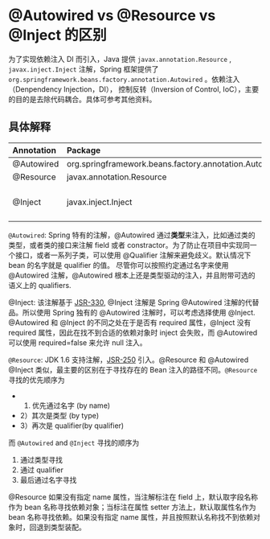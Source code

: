 # @Autowired vs @Resource vs @Inject 的区别

为了实现依赖注入 DI 而引入，Java 提供 `javax.annotation.Resource` , `javax.inject.Inject` 注解，Spring 框架提供了 `org.springframework.beans.factory.annotation.Autowired` 。依赖注入（Denpendency Injection，DI）， 控制反转（Inversion of Control, IoC），主要的目的是去除代码耦合。具体可参考其他资料。



## 具体解释

| Annotation | Package                                               | Source          |
| :--------- | :---------------------------------------------------- | :-------------- |
| @Autowired | org.springframework.beans.factory.annotation.Autowire | Spring          |
| @Resource  | javax.annotation.Resource                             | Java            |
| @Inject    | javax.inject.Inject                                   | Java 需额外依赖 |

`@Autowired`: Spring 特有的注解，@Autowired 通过**类型**来注入，比如通过类的类型，或者类的接口来注解 field 或者 constractor。为了防止在项目中实现同一个接口，或者一系列子类，可以使用 @Qualifier 注解来避免歧义。默认情况下 bean 的名字就是 qualifier 的值。 尽管你可以按照约定通过名字来使用 @Autowired 注解，@Autowired 根本上还是类型驱动的注入，并且附带可选的语义上的 qualifiers.

@Inject: 该注解基于 [JSR-330](https://jcp.org/en/jsr/detail?id=330), @Inject 注解是 Spring @Autowired 注解的代替品。所以使用 Spring 独有的 @Autowired 注解时，可以考虑选择使用 @Inject. @Autowired 和 @Inject 的不同之处在于是否有 required 属性，@Inject 没有 required 属性，因此在找不到合适的依赖对象时 inject 会失败，而 @Autowired 可以使用 required=false 来允许 null 注入。

`@Resource`: JDK 1.6 支持注解，[JSR-250](https://jcp.org/en/jsr/detail?id=250) 引入。@Resource 和 @Autowired @Inject 类似，最主要的区别在于寻找存在的 Bean 注入的路径不同。`@Resource` 寻找的优先顺序为

- 1) 优先通过名字 (by name)
- 2）其次是类型 (by type)
- 3）再次是 qualifier(by qualifier)

而 `@Autowired` and `@Inject` 寻找的顺序为

1. 通过类型寻找
2. 通过 qualifier
3. 最后通过名字寻找

@Resource 如果没有指定 name 属性，当注解标注在 field 上，默认取字段名称作为 bean 名称寻找依赖对象；当标注在属性 setter 方法上，默认取属性名作为 bean 名称寻找依赖。如果没有指定 name 属性，并且按照默认名称找不到依赖对象时，回退到类型装配。



